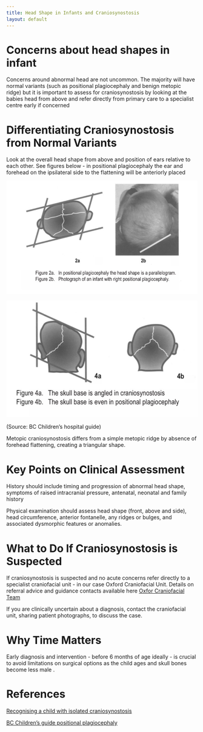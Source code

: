 ```yaml
---
title: Head Shape in Infants and Craniosynostosis
layout: default
---
```


# Concerns about head shapes in infant
Concerns around abnormal head are not uncommon.  The majority will have normal variants (such as positional plagiocephaly and benign metopic ridge) but it is important to assess for craniosynostosis by looking at the babies head from above and refer directly from primary care to a specialist centre early if concerned
 

# Differentiating Craniosynostosis from Normal Variants 
Look at the overall head shape from above and position of ears relative to each other.  See figures below - in positional plagiocephaly the ear and forehead on the ipsilateral side to the flattening will be anteriorly placed

![](/images/IMG_0081.jpeg)

![](/images/IMG_0082.jpeg)

(Source: BC Children’s hospital guide)

Metopic craniosynostosis differs from a simple metopic ridge by absence of forehead flattening, creating a triangular shape.
		

# Key Points on Clinical Assessment
History should include timing and progression of abnormal head shape, symptoms of raised intracranial pressure, antenatal, neonatal and family history

Physical examination should assess head shape (front, above and side), head circumference, anterior fontanelle, any ridges or bulges, and associated dysmorphic features or anomalies.
		
# What to Do If Craniosynostosis is Suspected 
If craniosynostosis is suspected and no acute concerns refer directly to a specialist  craniofacial unit - in our case Oxford Craniofacial Unit.  Details on referral advice and guidance contacts available here  [Oxfor Craniofacial Team](https://www.ouh.nhs.uk/craniofacial/)

If you are clinically uncertain about a diagnosis, contact the craniofacial unit, sharing patient photographs, to discuss the case.


# Why Time Matters
Early diagnosis and intervention - before 6 months of age ideally -  is crucial to avoid limitations on surgical options as the child ages and skull bones become less male .  

# References 

[Recognising a child with isolated craniosynostosis](https://www.bmj.com/content/381/bmj-2022-073906)

[BC Children’s guide positional plagiocephaly](http://www.bcchildrens.ca/neurosciences-site/Documents/BCCH034PlagiocephalyCliniciansGuideWeb1.pdf)
